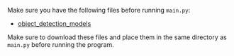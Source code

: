 Make sure you have the following files before running `main.py`:

- [object_detection_models](https://drive.google.com/drive/u/2/folders/1ZrgdiePBV_HtJ2YvWdMwGCWmJQ7imXQ5)

Make sure to download these files and place them in the same directory as `main.py` before running the program.